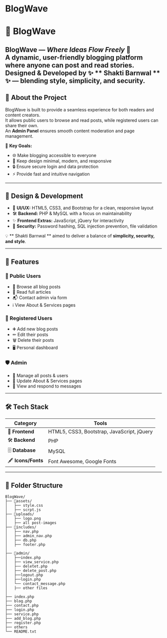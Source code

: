 # BlogWave
# 🌊 BlogWave

**BlogWave** — *Where Ideas Flow Freely* 📝  
A dynamic, user-friendly blogging platform where anyone can post and read stories.  
**Designed & Developed by** ✨ ** Shakti Barnwal ** ✨ — blending **style**, **simplicity**, and **security**.
---

## 📖 About the Project

BlogWave is built to provide a seamless experience for both readers and content creators.  
It allows public users to browse and read posts, while registered users can share their own.  
An **Admin Panel** ensures smooth content moderation and page management.

🎯 **Key Goals:**
- 🌐 Make blogging accessible to everyone  
- 📱 Keep design minimal, modern, and responsive  
- 🔒 Ensure secure login and data protection  
- ⚡ Provide fast and intuitive navigation  

---

## 🎨 Design & Development

- 🎨 **UI/UX:** HTML5, CSS3, and Bootstrap for a clean, responsive layout  
- 🛠 **Backend:** PHP & MySQL with a focus on maintainability  
- ✨ **Frontend Extras:** JavaScript, jQuery for interactivity  
- 🔐 **Security:** Password hashing, SQL injection prevention, file validation  

💡 ** Shakti Barnwal ** aimed to deliver a balance of **simplicity, security, and style**.

---

## 🚀 Features

### 👥 Public Users
- 📄 Browse all blog posts  
- 📖 Read full articles  
- 📬 Contact admin via form  
- ℹ View About & Services pages  

### 📝 Registered Users
- ➕ Add new blog posts  
- ✏ Edit their posts  
- 🗑 Delete their posts  
- 🖥 Personal dashboard  

### 🛡 Admin
- 🔧 Manage all posts & users  
- 📃 Update About & Services pages  
- 📩 View and respond to messages  

---

## 🛠 Tech Stack

| Category       | Tools |
|----------------|-------|
| 🎨 **Frontend** | HTML5, CSS3, Bootstrap, JavaScript, jQuery |
| 🛠 **Backend**  | PHP |
| 🗄 **Database** | MySQL |
| 🖋 **Icons/Fonts** | Font Awesome, Google Fonts |

---

## 📂 Folder Structure

```plaintext
BlogWave/
├── 📁assets/
│   ├── style.css
│   ├── scrpt.js
├── 📁uploads/
│   ├── logo.png
│   ├── all post-images
├── 📁includes/
│   ├── nav.php
│   ├── admin_nav.php
│   ├── db.php
│   ├── footer.php
│
├── 📁admin/
│   ├──index.php
│   ├── view_service.php
│   ├── deletet.php
│   ├── delete_post.php
│   ├──logout.php
│   ├──login.php
│   └── contact_message.php
│   ├── other files
│
├── index.php
├── blog.php
├── contact.php
├── login.php
├── service.php
├── add_blog.php
├── register.php
├── others
└── README.txt

